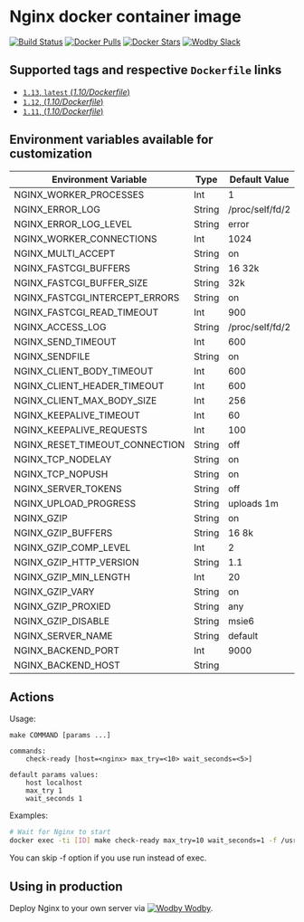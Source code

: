 # Nginx docker container image

[![Build Status](https://travis-ci.org/wodby/nginx.svg?branch=master)](https://travis-ci.org/wodby/nginx)
[![Docker Pulls](https://img.shields.io/docker/pulls/wodby/nginx.svg)](https://hub.docker.com/r/wodby/nginx)
[![Docker Stars](https://img.shields.io/docker/stars/wodby/nginx.svg)](https://hub.docker.com/r/wodby/nginx)
[![Wodby Slack](http://slack.wodby.com/badge.svg)](http://slack.wodby.com)

## Supported tags and respective `Dockerfile` links

- [`1.13`, `latest` (*1.10/Dockerfile*)](https://github.com/wodby/nginx/tree/master/1.10/Dockerfile)
- [`1.12`, (*1.10/Dockerfile*)](https://github.com/wodby/nginx/tree/master/1.10/Dockerfile)
- [`1.11`, (*1.10/Dockerfile*)](https://github.com/wodby/nginx/tree/master/1.10/Dockerfile)

## Environment variables available for customization

| Environment Variable | Type | Default Value | Description |
| -------------------- | -----| ------------- | ----------- |
| NGINX_WORKER_PROCESSES                | Int    | 1               | |
| NGINX_ERROR_LOG                       | String | /proc/self/fd/2 | |
| NGINX_ERROR_LOG_LEVEL                 | String | error           | |
| NGINX_WORKER_CONNECTIONS              | Int    | 1024            | |
| NGINX_MULTI_ACCEPT                    | String | on              | |
| NGINX_FASTCGI_BUFFERS                 | String | 16 32k          | |
| NGINX_FASTCGI_BUFFER_SIZE             | String | 32k             | |
| NGINX_FASTCGI_INTERCEPT_ERRORS        | String | on              | |
| NGINX_FASTCGI_READ_TIMEOUT            | Int    | 900             | |
| NGINX_ACCESS_LOG                      | String | /proc/self/fd/2 | |
| NGINX_SEND_TIMEOUT                    | Int    | 600             | |
| NGINX_SENDFILE                        | String | on              | |
| NGINX_CLIENT_BODY_TIMEOUT             | Int    | 600             | |
| NGINX_CLIENT_HEADER_TIMEOUT           | Int    | 600             | |
| NGINX_CLIENT_MAX_BODY_SIZE            | Int    | 256             | |
| NGINX_KEEPALIVE_TIMEOUT               | Int    | 60              | |
| NGINX_KEEPALIVE_REQUESTS              | Int    | 100             | |
| NGINX_RESET_TIMEOUT_CONNECTION        | String | off             | |
| NGINX_TCP_NODELAY                     | String | on              | |
| NGINX_TCP_NOPUSH                      | String | on              | |
| NGINX_SERVER_TOKENS                   | String | off             | |
| NGINX_UPLOAD_PROGRESS                 | String | uploads 1m      | |
| NGINX_GZIP                            | String | on              | |
| NGINX_GZIP_BUFFERS                    | String | 16 8k           | |
| NGINX_GZIP_COMP_LEVEL                 | Int    | 2               | |
| NGINX_GZIP_HTTP_VERSION               | String | 1.1             | |
| NGINX_GZIP_MIN_LENGTH                 | Int    | 20              | |
| NGINX_GZIP_VARY                       | String | on              | |
| NGINX_GZIP_PROXIED                    | String | any             | |
| NGINX_GZIP_DISABLE                    | String | msie6           | |
| NGINX_SERVER_NAME                     | String | default         | |
| NGINX_BACKEND_PORT                    | Int    | 9000            | |
| NGINX_BACKEND_HOST                    | String |                 | |

## Actions

Usage:
```
make COMMAND [params ...]

commands:
    check-ready [host=<nginx> max_try=<10> wait_seconds=<5>]
 
default params values:
    host localhost
    max_try 1
    wait_seconds 1
```

Examples:

```bash
# Wait for Nginx to start
docker exec -ti [ID] make check-ready max_try=10 wait_seconds=1 -f /usr/local/bin/actions.mk
```

You can skip -f option if you use run instead of exec.

## Using in production

Deploy Nginx to your own server via [![Wodby](https://www.google.com/s2/favicons?domain=wodby.com) Wodby](https://wodby.com).

